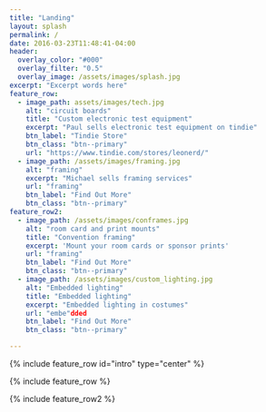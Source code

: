 ```yaml
---
title: "Landing"
layout: splash
permalink: /
date: 2016-03-23T11:48:41-04:00
header:
  overlay_color: "#000"
  overlay_filter: "0.5"
  overlay_image: /assets/images/splash.jpg
excerpt: "Excerpt words here"
feature_row:
  - image_path: assets/images/tech.jpg
    alt: "circuit boards"
    title: "Custom electronic test equipment"
    excerpt: "Paul sells electronic test equipment on tindie"
    btn_label: "Tindie Store"
    btn_class: "btn--primary"
    url: "https://www.tindie.com/stores/leonerd/"
  - image_path: /assets/images/framing.jpg
    alt: "framing"
    excerpt: "Michael sells framing services"
    url: "framing"
    btn_label: "Find Out More"
    btn_class: "btn--primary"
feature_row2:
  - image_path: /assets/images/conframes.jpg
    alt: "room card and print mounts"
    title: "Convention framing"
    excerpt: 'Mount your room cards or sponsor prints'
    url: "framing"
    btn_label: "Find Out More"
    btn_class: "btn--primary"
  - image_path: /assets/images/custom_lighting.jpg
    alt: "Embedded lighting"
    title: "Embedded lighting"
    excerpt: "Embedded lighting in costumes"
    url: "embe"dded
    btn_label: "Find Out More"
    btn_class: "btn--primary"

---
```


{% include feature_row id="intro" type="center" %}

{% include feature_row %}

{% include feature_row2 %}
